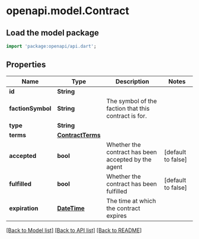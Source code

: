 # openapi.model.Contract

## Load the model package
```dart
import 'package:openapi/api.dart';
```

## Properties
Name | Type | Description | Notes
------------ | ------------- | ------------- | -------------
**id** | **String** |  | 
**factionSymbol** | **String** | The symbol of the faction that this contract is for. | 
**type** | **String** |  | 
**terms** | [**ContractTerms**](ContractTerms.md) |  | 
**accepted** | **bool** | Whether the contract has been accepted by the agent | [default to false]
**fulfilled** | **bool** | Whether the contract has been fulfilled | [default to false]
**expiration** | [**DateTime**](DateTime.md) | The time at which the contract expires | 

[[Back to Model list]](../README.md#documentation-for-models) [[Back to API list]](../README.md#documentation-for-api-endpoints) [[Back to README]](../README.md)


